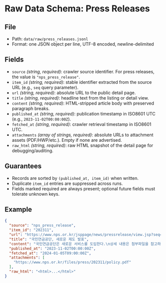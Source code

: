 # Raw Data Schema: Press Releases

## File
- Path: `data/raw/press_releases.jsonl`
- Format: one JSON object per line, UTF-8 encoded, newline-delimited

## Fields
- `source` *(string, required)*: crawler source identifier. For press releases, the value is `"nps_press_release"`.
- `item_id` *(string, required)*: stable identifier extracted from the source URL (e.g., `seq` query parameter).
- `url` *(string, required)*: absolute URL to the public detail page.
- `title` *(string, required)*: headline text from the listing or detail view.
- `content` *(string, required)*: HTML-stripped article body with preserved paragraph breaks.
- `published_at` *(string, required)*: publication timestamp in ISO8601 UTC (e.g., `2023-11-02T00:00:00Z`).
- `fetched_at` *(string, required)*: crawler retrieval timestamp in ISO8601 UTC.
- `attachments` *(array of strings, required)*: absolute URLs to attachment assets (PDF/HWP/etc.). Empty if none are advertised.
- `raw_html` *(string, required)*: raw HTML snapshot of the detail page for debugging/auditing.

## Guarantees
- Records are sorted by `(published_at, item_id)` when written.
- Duplicate `item_id` entries are suppressed across runs.
- Fields marked required are always present; optional future fields must tolerate unknown keys.

## Example
```json
{
  "source": "nps_press_release",
  "item_id": "202311",
  "url": "https://www.nps.or.kr/jsppage/news/pressrelease/view.jsp?seq=202311",
  "title": "국민연금공단, 새로운 제도 발표",
  "content": "국민연금공단은 새로운 서비스를 도입한다.\n상세 내용은 첨부파일을 참고하세요.",
  "published_at": "2023-11-02T00:00:00Z",
  "fetched_at": "2024-01-05T09:00:00Z",
  "attachments": [
    "https://www.nps.or.kr/files/press/202311/policy.pdf"
  ],
  "raw_html": "<html>...</html>"
}
```
